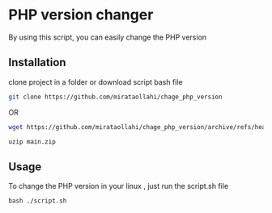 # PHP version changer

By using this script, you can easily change the PHP version

## Installation

clone project in a folder or download script bash file 

```bash
git clone https://github.com/mirataollahi/chage_php_version
```
OR
```bash
wget https://github.com/mirataollahi/chage_php_version/archive/refs/heads/main.zip

uzip main.zip
```


## Usage

To change the PHP version in your linux , just run the script.sh file

```
bash ./script.sh

